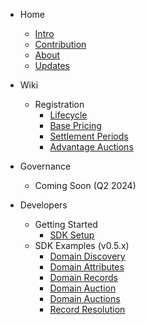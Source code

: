 <!-- docs/_sidebar.md -->

- Home
    * [Intro](/)
    * [Contribution](/misc/contribution.md)
    * [About](/misc/about.md)
    * [Updates](/misc/socials.md)

- Wiki
    - Registration
        * [Lifecycle](wiki/registration/lifecycle.md)
        * [Base Pricing](wiki/registration/base-pricing.md)
        * [Settlement Periods](wiki/registration/settlement.md)
        * [Advantage Auctions](wiki/registration/auctions.md)

- Governance
    - Coming Soon (Q2 2024)

- Developers
    - Getting Started
        * [SDK Setup](developers/sdk-setup.md)
    - SDK Examples (v0.5.x)
        * [Domain Discovery](developers/v0.5.x/domain-discovery.md)
        * [Domain Attributes](developers/v0.5.x/domain-attributes.md)
        * [Domain Records](developers/v0.5.x/domain-records.md)
        * [Domain Auction](developers/v0.5.x/domain-auction.md)
        * [Domain Auctions](developers/v0.5.x/domain-auctions.md)
        * [Record Resolution](developers/v0.5.x/record-resolution.md)

<footer class="sidebar-footer">
    <div class="runs-on-radix"></div>
</footer>